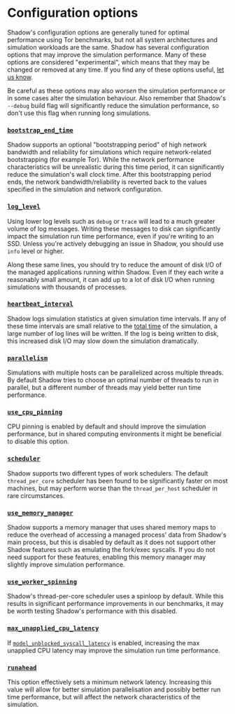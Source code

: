 # Configuration options

Shadow's configuration options are generally tuned for optimal performance
using Tor benchmarks, but not all system architectures and simulation workloads
are the same. Shadow has several configuration options that may improve the
simulation performance. Many of these options are considered "experimental",
which means that they may be changed or removed at any time. If you find any of
these options useful, [let us know][discussions].

Be careful as these options may also *worsen* the simulation performance or in
some cases alter the simulation behaviour. Also remember that Shadow's
`--debug` build flag will significantly reduce the simulation performance, so
don't use this flag when running long simulations.

[discussions]: https://github.com/shadow/shadow/discussions

### [`bootstrap_end_time`][bootstrap_end_time]

Shadow supports an optional "bootstrapping period" of high network
bandwidth and reliability for simulations which require network-related
bootstrapping (for example Tor). While the network performance characteristics
will be unrealistic during this time period, it can significantly reduce the
simulation's wall clock time. After this bootstrapping period ends, the network
bandwidth/reliability is reverted back to the values specified in the
simulation and network configuration.

[bootstrap_end_time]: https://shadow.github.io/docs/guide/shadow_config_spec.html#generalbootstrap_end_time

### [`log_level`][log_level]

Using lower log levels such as `debug` or `trace` will lead to a much greater
volume of log messages. Writing these messages to disk can significantly impact
the simulation run time performance, even if you're writing to an SSD. Unless
you're actively debugging an issue in Shadow, you should use `info` level or
higher.

Along these same lines, you should try to reduce the amount of disk I/O of the
managed applications running within Shadow. Even if they each write a
reasonably small amount, it can add up to a lot of disk I/O when running
simulations with thousands of processes.

[log_level]: https://shadow.github.io/docs/guide/shadow_config_spec.html#generallog_level

### [`heartbeat_interval`][heartbeat_interval]

Shadow logs simulation statistics at given simulation time intervals. If any of
these time intervals are small relative to the [total time][stop_time] of the
simulation, a large number of log lines will be written. If the log is being
written to disk, this increased disk I/O may slow down the simulation
dramatically.

[heartbeat_interval]: https://shadow.github.io/docs/guide/shadow_config_spec.html#generalheartbeat_interval
[stop_time]: https://shadow.github.io/docs/guide/shadow_config_spec.html#generalstop_time

### [`parallelism`][parallelism]

Simulations with multiple hosts can be parallelized across multiple threads. By
default Shadow tries to choose an optimal number of threads to run in parallel,
but a different number of threads may yield better run time performance.

[parallelism]: https://shadow.github.io/docs/guide/shadow_config_spec.html#generalparallelism

### [`use_cpu_pinning`][use_cpu_pinning]

CPU pinning is enabled by default and should improve the simulation
performance, but in shared computing environments it might be beneficial to
disable this option.

[use_cpu_pinning]: https://shadow.github.io/docs/guide/shadow_config_spec.html#experimentaluse_cpu_pinning

### [`scheduler`][scheduler]

Shadow supports two different types of work schedulers. The default
`thread_per_core` scheduler has been found to be significantly faster on most
machines, but may perform worse than the `thread_per_host` scheduler in rare
circumstances.

[scheduler]: https://shadow.github.io/docs/guide/shadow_config_spec.html#experimentalscheduler

### [`use_memory_manager`][use_memory_manager]

Shadow supports a memory manager that uses shared memory maps to reduce the
overhead of accessing a managed process' data from Shadow's main process, but
this is disabled by default as it does not support other Shadow features such
as emulating the fork/exec syscalls. If you do not need support for these
features, enabling this memory manager may slightly improve simulation
performance.

[use_memory_manager]: https://shadow.github.io/docs/guide/shadow_config_spec.html#experimentaluse_memory_manager

### [`use_worker_spinning`][use_worker_spinning]

Shadow's thread-per-core scheduler uses a spinloop by default. While this
results in significant performance improvements in our benchmarks, it may be
worth testing Shadow's performance with this disabled.

[use_worker_spinning]: https://shadow.github.io/docs/guide/shadow_config_spec.html#experimentaluse_worker_spinning

### [`max_unapplied_cpu_latency`][max_unapplied_cpu_latency]

If [`model_unblocked_syscall_latency`][model_unblocked_syscall_latency] is
enabled, increasing the max unapplied CPU latency may improve the simulation
run time performance.

[max_unapplied_cpu_latency]: https://shadow.github.io/docs/guide/shadow_config_spec.html#experimentalmax_unapplied_cpu_latency
[model_unblocked_syscall_latency]: https://shadow.github.io/docs/guide/shadow_config_spec.html#generalmodel_unblocked_syscall_latency

### [`runahead`][runahead]

This option effectively sets a minimum network latency. Increasing this value
will allow for better simulation parallelisation and possibly better run time
performance, but will affect the network characteristics of the simulation.

[runahead]: https://shadow.github.io/docs/guide/shadow_config_spec.html#experimentalrunahead
